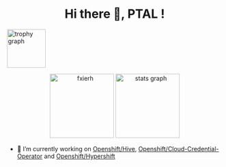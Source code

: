 <h1 align="center">Hi there 👋, PTAL !</h1>

<img src="https://github-profile-trophy.vercel.app?username=fxierh&theme=flat&column=9&row=1&margin-w=4&margin-h=8&no-bg=false&no-frame=false&order=4" height="90" alt="trophy graph"  />

<p align="center">
  <img src="https://github-readme-stats.vercel.app/api/top-langs?username=fxierh&show_icons=true&locale=en&layout=compact" height="150" alt="fxierh" />
  <img src="https://github-readme-stats.vercel.app/api?username=fxierh&hide_title=false&hide_rank=false&show_icons=true&include_all_commits=true&count_private=true&disable_animations=false&theme=default&locale=en&hide_border=false&order=1&custom_title=My%20GitHub%20Stats" height="150" alt="stats graph"/>
</p>

- 🔭 I’m currently working on [Openshift/Hive](https://github.com/openshift/hive), [Openshift/Cloud-Credential-Operator](https://github.com/openshift/cloud-credential-operator) and [Openshift/Hypershift](https://github.com/openshift/hypershift)
